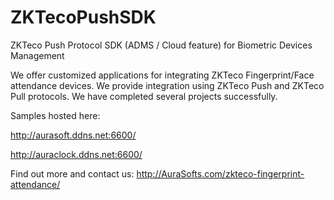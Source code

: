 # ZKTecoPushSDK
ZKTeco Push Protocol SDK (ADMS / Cloud feature) for Biometric Devices Management

We offer customized applications for integrating ZKTeco Fingerprint/Face attendance devices.
We provide integration using ZKTeco Push and ZKTeco Pull protocols.
We have completed several projects successfully.

Samples hosted here:

http://aurasoft.ddns.net:6600/

http://auraclock.ddns.net:6600/


Find out more and contact us:
http://AuraSofts.com/zkteco-fingerprint-attendance/
